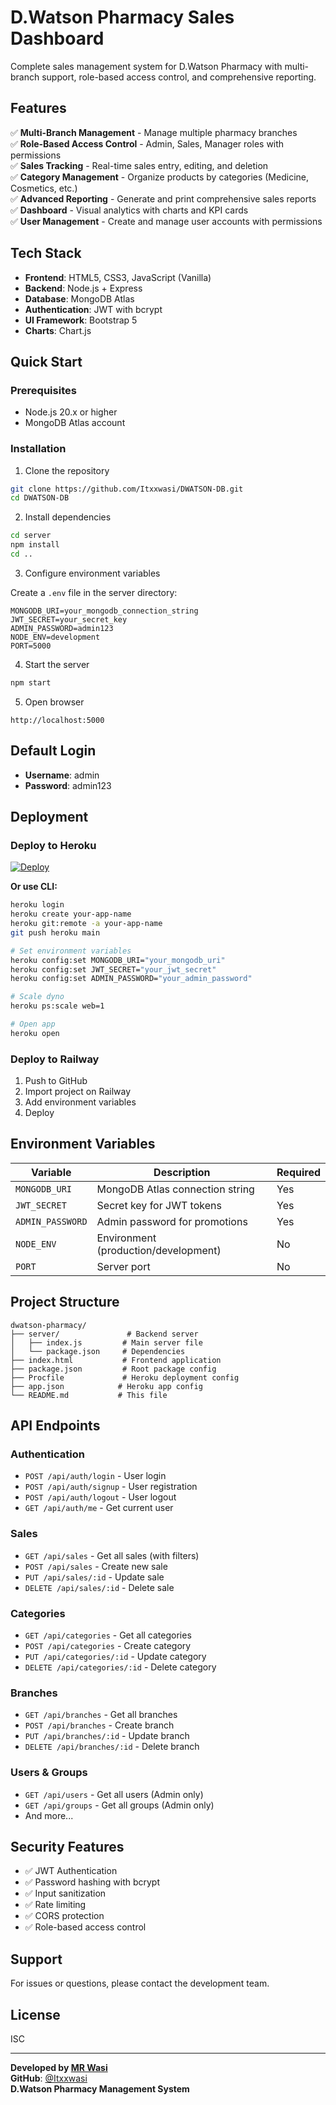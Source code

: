# D.Watson Pharmacy Sales Dashboard

Complete sales management system for D.Watson Pharmacy with multi-branch support, role-based access control, and comprehensive reporting.

## Features

✅ **Multi-Branch Management** - Manage multiple pharmacy branches  
✅ **Role-Based Access Control** - Admin, Sales, Manager roles with permissions  
✅ **Sales Tracking** - Real-time sales entry, editing, and deletion  
✅ **Category Management** - Organize products by categories (Medicine, Cosmetics, etc.)  
✅ **Advanced Reporting** - Generate and print comprehensive sales reports  
✅ **Dashboard** - Visual analytics with charts and KPI cards  
✅ **User Management** - Create and manage user accounts with permissions  

## Tech Stack

- **Frontend**: HTML5, CSS3, JavaScript (Vanilla)
- **Backend**: Node.js + Express
- **Database**: MongoDB Atlas
- **Authentication**: JWT with bcrypt
- **UI Framework**: Bootstrap 5
- **Charts**: Chart.js

## Quick Start

### Prerequisites
- Node.js 20.x or higher
- MongoDB Atlas account

### Installation

1. Clone the repository
```bash
git clone https://github.com/Itxxwasi/DWATSON-DB.git
cd DWATSON-DB
```

2. Install dependencies
```bash
cd server
npm install
cd ..
```

3. Configure environment variables

Create a `.env` file in the server directory:
```env
MONGODB_URI=your_mongodb_connection_string
JWT_SECRET=your_secret_key
ADMIN_PASSWORD=admin123
NODE_ENV=development
PORT=5000
```

4. Start the server
```bash
npm start
```

5. Open browser
```
http://localhost:5000
```

## Default Login

- **Username**: admin
- **Password**: admin123

## Deployment

### Deploy to Heroku

[![Deploy](https://www.herokucdn.com/deploy/button.svg)](https://heroku.com/deploy?template=https://github.com/Itxxwasi/DWATSON-DB.git)

**Or use CLI:**

```bash
heroku login
heroku create your-app-name
heroku git:remote -a your-app-name
git push heroku main

# Set environment variables
heroku config:set MONGODB_URI="your_mongodb_uri"
heroku config:set JWT_SECRET="your_jwt_secret"
heroku config:set ADMIN_PASSWORD="your_admin_password"

# Scale dyno
heroku ps:scale web=1

# Open app
heroku open
```

### Deploy to Railway

1. Push to GitHub
2. Import project on Railway
3. Add environment variables
4. Deploy

## Environment Variables

| Variable | Description | Required |
|----------|-------------|----------|
| `MONGODB_URI` | MongoDB Atlas connection string | Yes |
| `JWT_SECRET` | Secret key for JWT tokens | Yes |
| `ADMIN_PASSWORD` | Admin password for promotions | Yes |
| `NODE_ENV` | Environment (production/development) | No |
| `PORT` | Server port | No |

## Project Structure

```
dwatson-pharmacy/
├── server/               # Backend server
│   ├── index.js         # Main server file
│   └── package.json     # Dependencies
├── index.html           # Frontend application
├── package.json         # Root package config
├── Procfile             # Heroku deployment config
├── app.json            # Heroku app config
└── README.md           # This file
```

## API Endpoints

### Authentication
- `POST /api/auth/login` - User login
- `POST /api/auth/signup` - User registration
- `POST /api/auth/logout` - User logout
- `GET /api/auth/me` - Get current user

### Sales
- `GET /api/sales` - Get all sales (with filters)
- `POST /api/sales` - Create new sale
- `PUT /api/sales/:id` - Update sale
- `DELETE /api/sales/:id` - Delete sale

### Categories
- `GET /api/categories` - Get all categories
- `POST /api/categories` - Create category
- `PUT /api/categories/:id` - Update category
- `DELETE /api/categories/:id` - Delete category

### Branches
- `GET /api/branches` - Get all branches
- `POST /api/branches` - Create branch
- `PUT /api/branches/:id` - Update branch
- `DELETE /api/branches/:id` - Delete branch

### Users & Groups
- `GET /api/users` - Get all users (Admin only)
- `GET /api/groups` - Get all groups (Admin only)
- And more...

## Security Features

- ✅ JWT Authentication
- ✅ Password hashing with bcrypt
- ✅ Input sanitization
- ✅ Rate limiting
- ✅ CORS protection
- ✅ Role-based access control

## Support

For issues or questions, please contact the development team.

## License

ISC

---

**Developed by [MR Wasi](https://github.com/Itxxwasi)**  
**GitHub**: [@Itxxwasi](https://github.com/Itxxwasi)  
**D.Watson Pharmacy Management System**
